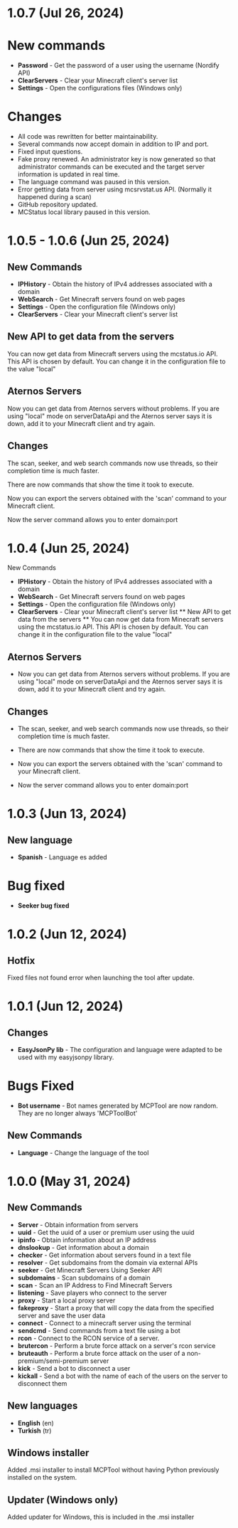 # 1.0.7 (Jul 26, 2024)
# New commands
* **Password** - Get the password of a user using the username (Nordify API)
* **ClearServers** - Clear your Minecraft client's server list
* **Settings** - Open the configurations files (Windows only)

# Changes
* All code was rewritten for better maintainability.
* Several commands now accept domain in addition to IP and port.
* Fixed input questions.
* Fake proxy renewed. An administrator key is now generated so that administrator commands can be executed and the target server information is updated in real time.
* The language command was paused in this version.
* Error getting data from server using mcsrvstat.us API. (Normally it happened during a scan)
* GitHub repository updated.
* MCStatus local library paused in this version.

# 1.0.5 - 1.0.6 (Jun 25, 2024)
## New Commands
* **IPHistory** - Obtain the history of IPv4 addresses associated with a domain
* **WebSearch** - Get Minecraft servers found on web pages
* **Settings** - Open the configuration file (Windows only)
* **ClearServers** - Clear your Minecraft client's server list

## New API to get data from the servers
You can now get data from Minecraft servers using the mcstatus.io API. This API is chosen by default. You can change it in the configuration file to the value "local"

## Aternos Servers
Now you can get data from Aternos servers without problems. If you are using "local" mode on serverDataApi and the Aternos server says it is down, add it to your Minecraft client and try again.

## Changes
The scan, seeker, and web search commands now use threads, so their completion time is much faster.

There are now commands that show the time it took to execute.

Now you can export the servers obtained with the 'scan' command to your Minecraft client.

Now the server command allows you to enter domain:port

# 1.0.4 (Jun 25, 2024)
New Commands
* **IPHistory** - Obtain the history of IPv4 addresses associated with a domain
* **WebSearch** - Get Minecraft servers found on web pages
* **Settings** - Open the configuration file (Windows only)
* **ClearServers** - Clear your Minecraft client's server list 
** New API to get data from the servers
** You can now get data from Minecraft servers using the mcstatus.io API. This API is chosen by default. You can change it in the configuration file to the value "local"

## Aternos Servers
* Now you can get data from Aternos servers without problems. If you are using "local" mode on serverDataApi and the Aternos server says it is down, add it to your Minecraft client and try again.

## Changes
* The scan, seeker, and web search commands now use threads, so their completion time is much faster.

* There are now commands that show the time it took to execute.

* Now you can export the servers obtained with the 'scan' command to your Minecraft client.

* Now the server command allows you to enter domain:port

# 1.0.3 (Jun 13, 2024)
## New language
* **Spanish** - Language es added

# Bug fixed
* **Seeker bug fixed**

# 1.0.2 (Jun 12, 2024)

## Hotfix
Fixed files not found error when launching the tool after update.

###

# 1.0.1 (Jun 12, 2024)

## Changes
* **EasyJsonPy lib** - The configuration and language were adapted to be used with my easyjsonpy library.

# Bugs Fixed
* **Bot username** - Bot names generated by MCPTool are now random. They are no longer always 'MCPToolBot'

## New Commands
* **Language** - Change the language of the tool

###

# 1.0.0 (May 31, 2024)

## New Commands
* **Server** - Obtain information from servers
* **uuid** - Get the uuid of a user or premium user using the uuid
* **ipinfo** - Obtain information about an IP address
* **dnslookup** - Get information about a domain
* **checker** - Get information about servers found in a text file
* **resolver** - Get subdomains from the domain via external APIs
* **seeker** - Get Minecraft Servers Using Seeker API
* **subdomains** - Scan subdomains of a domain
* **scan** - Scan an IP Address to Find Minecraft Servers
* **listening** - Save players who connect to the server
* **proxy** - Start a local proxy server
* **fakeproxy** - Start a proxy that will copy the data from the specified server and save the user data
* **connect** - Connect to a minecraft server using the terminal
* **sendcmd** - Send commands from a text file using a bot
* **rcon** - Connect to the RCON service of a server.
* **brutercon** - Perform a brute force attack on a server's rcon service
* **bruteauth** - Perform a brute force attack on the user of a non-premium/semi-premium server
* **kick** - Send a bot to disconnect a user
* **kickall** - Send a bot with the name of each of the users on the server to disconnect them

## New languages
* **English** (en)
* **Turkish** (tr)

## Windows installer
Added .msi installer to install MCPTool without having Python previously installed on the system.

## Updater (Windows only)
Added updater for Windows, this is included in the .msi installer